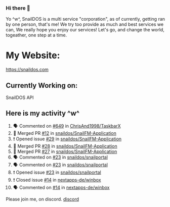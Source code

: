 ### Hi there 👋
Yo ^w^,
SnailDOS is a multi service "corporation", as of currently, getting ran by one person, that's me!
We try too provide as much and best services we can, We really hope you enjoy our services!
Let's go, and change the world, togeather, one step at a time.
# My Website:
https://snaildos.com
## Currently Working on:
SnailDOS API
## Here is my activity ^w^
<!--START_SECTION:activity-->
1. 🗣 Commented on [#649](https://github.com/ChrisAnd1998/TaskbarX/issues/649) in [ChrisAnd1998/TaskbarX](https://github.com/ChrisAnd1998/TaskbarX)
2. 🎉 Merged PR [#12](https://github.com/snaildos/SnailFM-Application/pull/12) in [snaildos/SnailFM-Application](https://github.com/snaildos/SnailFM-Application)
3. ❗️ Opened issue [#29](https://github.com/snaildos/SnailFM-Application/issues/29) in [snaildos/SnailFM-Application](https://github.com/snaildos/SnailFM-Application)
4. 🎉 Merged PR [#28](https://github.com/snaildos/SnailFM-Application/pull/28) in [snaildos/SnailFM-Application](https://github.com/snaildos/SnailFM-Application)
5. 🎉 Merged PR [#27](https://github.com/snaildos/SnailFM-Application/pull/27) in [snaildos/SnailFM-Application](https://github.com/snaildos/SnailFM-Application)
6. 🗣 Commented on [#23](https://github.com/snaildos/snailportal/issues/23) in [snaildos/snailportal](https://github.com/snaildos/snailportal)
7. 🗣 Commented on [#23](https://github.com/snaildos/snailportal/issues/23) in [snaildos/snailportal](https://github.com/snaildos/snailportal)
8. ❗️ Opened issue [#23](https://github.com/snaildos/snailportal/issues/23) in [snaildos/snailportal](https://github.com/snaildos/snailportal)
9. ❗️ Closed issue [#14](https://github.com/nextapps-de/winbox/issues/14) in [nextapps-de/winbox](https://github.com/nextapps-de/winbox)
10. 🗣 Commented on [#14](https://github.com/nextapps-de/winbox/issues/14) in [nextapps-de/winbox](https://github.com/nextapps-de/winbox)
<!--END_SECTION:activity-->
Please join me, on discord.
[discord](https://invite.gg/snaildos)
